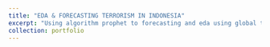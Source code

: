 ```yaml
---
title: "EDA & FORECASTING TERRORISM IN INDONESIA"
excerpt: "Using algorithm prophet to forecasting and eda using global terrorism database"<br/><img src='/images/porto_1.jpeg'>"
collection: portfolio
---
```

